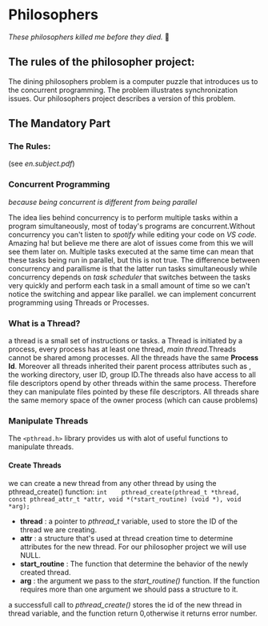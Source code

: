 # Philosophers

*These philosophers killed me before they died.* 🙂

## The rules of the philosopher project:

The dining philosophers problem is a computer puzzle that introduces us to the concurrent programming. The problem illustrates synchronization issues. Our philosophers project describes a version of this problem.

## The Mandatory Part

### The Rules:

(see *en.subject.pdf*)

### Concurrent Programming

*because being concurrent is different from being parallel*

The idea lies behind concurrency is to perform multiple tasks within a program simultaneously, most of today's programs are concurrent.Without concurrency you can't listen to *spotify* while editing your code on *VS code*. Amazing ha! but believe me there are alot of issues come from this we will see them later on.
Multiple tasks executed at the same time can mean that these tasks being run in parallel, but this is not true. The difference between concurrency and parallisme is that the latter run tasks simultaneously while concurrency depends on *task scheduler* that switches between the tasks very quickly and perform each task in a small amount of time so we can't notice the switching and appear like parallel.
we can implement concurrent programming using Threads or Processes.

### What is a Thread?

a thread is a small set of instructions or tasks. a Thread is initiated by a process, every process has at least one thread, *main thread*.Threads cannot be shared among processes.
All the threads have the same **Process Id**. Moreover all threads inherited their parent process attributes such as , the working directory, user ID, group ID.The threads also have access to all file descriptors opend by other threads within the same process. Therefore they can manipulate files pointed by these file descriptors. All threads share the same memory space of the owner process (which can cause problems)

### Manipulate Threads

The `<pthread.h>` library provides us with alot of useful functions to manipulate threads.

#### Create Threads

we can create a new thread from any other thread by using the pthread_create() function:
`int	pthread_create(pthread_t *thread, const pthread_attr_t *attr, void *(*start_routine) (void *), void *arg);`

- **thread** : a pointer to *pthread_t* variable, used to store the ID of the thread we are creating.
- **attr** : a structure that's used at thread creation time to determine attributes for the new thread. For our philosopher project we will use NULL.
- **start_routine** : The function that determine the behavior of the newly created thread.
- **arg** : the argument we pass to the *start_routine()* function. If the function requires more than one argument we should pass a structure to it.

a successfull call to *pthread_create()* stores the id of the new thread in thread variable, and the function return 0,otherwise it returns error number.

